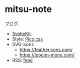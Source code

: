mitsu-note
==========

ブログ.


- [SvelteKit](https://kit.svelte.dev/).
- Style: [Pico.css](https://picocss.com/)
- SVG icons
  - https://feathericons.com/
  - https://icooon-mono.com/
- RSS: [feed](https://github.com/jpmonette/feed)

